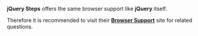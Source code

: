 **jQuery Steps** offers the same browser support like **jQuery** itself.

Therefore it is recommended to visit their **[Browser Support](http://jquery.com/browser-support/)** site for related questions.